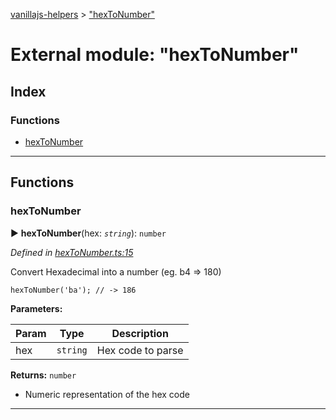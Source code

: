 [vanillajs-helpers](../README.md) > ["hexToNumber"](../modules/_hextonumber_.md)



# External module: "hexToNumber"

## Index

### Functions

* [hexToNumber](_hextonumber_.md#hextonumber)



---
## Functions
<a id="hextonumber"></a>

###  hexToNumber

► **hexToNumber**(hex: *`string`*): `number`



*Defined in [hexToNumber.ts:15](https://github.com/Tokimon/vanillajs-helpers/blob/97e473e/hexToNumber.ts#L15)*



Convert Hexadecimal into a number (eg. b4 => 180)

    hexToNumber('ba'); // -> 186


**Parameters:**

| Param | Type | Description |
| ------ | ------ | ------ |
| hex | `string`   |  Hex code to parse |





**Returns:** `number`
- Numeric representation of the hex code






___


